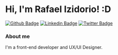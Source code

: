 # Hi, I'm Rafael Izidorio! :D

[![Github Badge](https://img.shields.io/badge/-Github-000?style=flat-square&logo=Github&logoColor=white&link=https://github.com/rafaelizidorio)](https://github.com/rafaelizidorio)
[![Linkedin Badge](https://img.shields.io/badge/-LinkedIn-blue?style=flat-square&logo=Linkedin&logoColor=white&link=https://www.linkedin.com/in/rafaelizidorio/)](https://www.linkedin.com/in/rafaelizidorio/)
[![Twitter Badge](https://img.shields.io/badge/-Twitter-1ca0f1?style=flat-square&labelColor=1ca0f1&logo=twitter&logoColor=white&link=https://twitter.com/anorielthemage)](https://twitter.com/izi_rafael)

### About me
I'm a front-end developer and UX/UI Designer.

<!-- - [Portfolio](https://izidoriodev.netlify.app/) 💻 - all my projects.  -->
